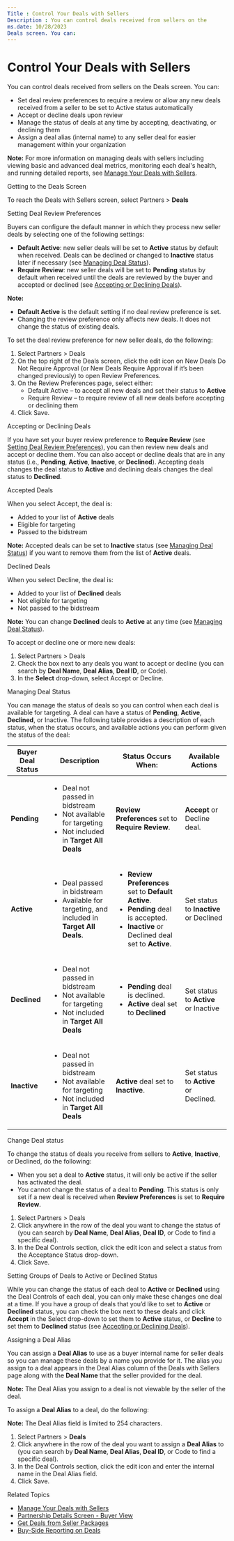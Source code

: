 ```yaml
---
Title : Control Your Deals with Sellers
Description : You can control deals received from sellers on the
ms.date: 10/28/2023
Deals screen. You can:
---
```



# Control Your Deals with Sellers



You can control deals received from sellers on the
Deals screen. You can:

- Set deal review preferences to require a review or allow any new deals
  received from a seller to be set to Active status automatically
- Accept or decline deals upon review
- Manage the status of deals at any time by accepting, deactivating, or
  declining them
- Assign a deal alias (internal name) to any seller deal for easier
  management within your organization



<b>Note:</b> For more information on managing
deals with sellers including viewing basic and advanced deal metrics,
monitoring each deal's health, and running detailed reports, see
<a href="manage-your-deals-with-sellers.md" class="xref">Manage Your
Deals with Sellers</a>.



Getting to the Deals Screen

To reach the Deals with Sellers
screen, select
Partners \> **Deals**


Setting Deal Review Preferences

Buyers can configure the default manner in which they process new seller
deals by selecting one of the following settings:

- **Default Active**: new seller deals will be set to **Active** status
  by default when received. Deals can be declined or changed to
  **Inactive** status later if necessary (see
  <a href="control-your-deals-with-sellers.md#ID-000013a8__ID-0000144c"
  class="xref">Managing Deal Status</a>).
- **Require Review**: new seller deals will be set to **Pending** status
  by default when received until the deals are reviewed by the buyer and
  accepted or declined (see
  <a href="control-your-deals-with-sellers.md#ID-000013a8__ID-00001408"
  class="xref">Accepting or Declining Deals</a>).



<b>Note:</b>

- **Default Active** is the default setting if no deal review preference
  is set.
- Changing the review preference only affects new deals. It does not
  change the status of existing deals.

To set the deal review preference for new seller deals, do the
following:



1.  Select
    Partners
    \> Deals
2.  On the top right of the Deals
    screen, click the edit icon on New Deals
    Do Not Require Approval (or New
    Deals Require Approval if it’s been changed previously) to
    open Review Preferences.
3.  On the Review Preferences
    page, select either:
    - Default Active – to accept all
      new deals and set their status to **Active**
    - Require Review – to require
      review of all new deals before accepting or declining them
4.  Click Save.

Accepting or Declining Deals

If you have set your buyer review preference to **Require Review** (see
<a href="control-your-deals-with-sellers.md#ID-000013a8__ID-000013d6"
class="xref">Setting Deal Review Preferences</a>), you can then review
new deals and accept or decline them. You can also accept or decline
deals that are in any status (i.e., **Pending**, **Active**,
**Inactive**, or **Declined**). Accepting deals changes the deal status
to **Active** and declining deals changes the deal status to
**Declined**.

Accepted Deals

When you select Accept, the deal is:

- Added to your list of **Active** deals
- Eligible for targeting
- Passed to the bidstream



<b>Note:</b> Accepted deals can be set to
**Inactive** status (see
<a href="control-your-deals-with-sellers.md#ID-000013a8__ID-0000144c"
class="xref">Managing Deal Status</a>) if you want to remove them from
the list of **Active** deals.



Declined Deals

When you select Decline, the deal is:

- Added to your list of **Declined** deals
- Not eligible for targeting
- Not passed to the bidstream



<b>Note:</b> You can change **Declined** deals
to **Active** at any time (see
<a href="control-your-deals-with-sellers.md#ID-000013a8__ID-0000144c"
class="xref">Managing Deal Status</a>).



To accept or decline one or more new deals:

1.  Select
    Partners
    \> Deals
2.  Check the box next to any deals you want to accept or decline (you
    can search by **Deal Name**, **Deal Alias**, **Deal ID**, or
    Code).
3.  In the **Select** drop-down, select
    Accept or
    Decline.

Managing Deal Status

You can manage the status of deals so you can control when each deal is
available for targeting. A deal can have a status of **Pending**,
**Active**, **Declined**, or Inactive.
The following table provides a description of each status, when the
status occurs, and available actions you can perform given the status of
the deal:

<table class="table">
<thead class="thead">
<tr class="header row">
<th id="ID-000013a8__entry__1" class="entry">Buyer Deal Status</th>
<th id="ID-000013a8__entry__2" class="entry">Description</th>
<th id="ID-000013a8__entry__3" class="entry">Status Occurs When:</th>
<th id="ID-000013a8__entry__4" class="entry">Available Actions</th>
</tr>
</thead>
<tbody class="tbody">
<tr class="odd row">
<td class="entry"
headers="ID-000013a8__entry__1"><strong>Pending</strong></td>
<td class="entry" headers="ID-000013a8__entry__2"><ul>
<li>Deal not passed in bidstream</li>
<li>Not available for targeting</li>
<li>Not included in <strong>Target All Deals</strong></li>
</ul></td>
<td class="entry" headers="ID-000013a8__entry__3"><strong>Review
Preferences</strong> set to <strong>Require Review</strong>.</td>
<td class="entry"
headers="ID-000013a8__entry__4"><strong>Accept</strong> or <span
class="ph uicontrol">Decline deal.</td>
</tr>
<tr class="even row">
<td class="entry"
headers="ID-000013a8__entry__1"><strong>Active</strong></td>
<td class="entry" headers="ID-000013a8__entry__2"><ul>
<li>Deal passed in bidstream</li>
<li>Available for targeting, and included in <strong>Target All
Deals</strong>.</li>
</ul></td>
<td class="entry" headers="ID-000013a8__entry__3"><ul>
<li><strong>Review Preferences</strong> set to <strong>Default
Active</strong>.</li>
<li><strong>Pending</strong> deal is accepted.</li>
<li><strong>Inactive</strong> or <span
class="ph uicontrol">Declined deal set to
<strong>Active</strong>.</li>
</ul></td>
<td class="entry" headers="ID-000013a8__entry__4">Set status to
<strong>Inactive</strong> or <span
class="ph uicontrol">Declined</td>
</tr>
<tr class="odd row">
<td class="entry"
headers="ID-000013a8__entry__1"><strong>Declined</strong></td>
<td class="entry" headers="ID-000013a8__entry__2"><ul>
<li>Deal not passed in bidstream</li>
<li>Not available for targeting</li>
<li>Not included in <strong>Target All Deals</strong></li>
</ul></td>
<td class="entry" headers="ID-000013a8__entry__3"><ul>
<li><strong>Pending</strong> deal is declined.</li>
<li><strong>Active</strong> deal set to <strong>Declined</strong></li>
</ul></td>
<td class="entry" headers="ID-000013a8__entry__4">Set status to
<strong>Active</strong> or <span
class="ph uicontrol">Inactive</td>
</tr>
<tr class="even row">
<td class="entry"
headers="ID-000013a8__entry__1"><strong>Inactive</strong></td>
<td class="entry" headers="ID-000013a8__entry__2"><ul>
<li>Deal not passed in bidstream</li>
<li>Not available for targeting</li>
<li>Not included in <strong>Target All Deals</strong></li>
</ul></td>
<td class="entry"
headers="ID-000013a8__entry__3"><strong>Active</strong> deal set to
<strong>Inactive</strong>.</td>
<td class="entry" headers="ID-000013a8__entry__4">Set status to
<strong>Active</strong> or <span
class="ph uicontrol">Declined.</td>
</tr>
</tbody>
</table>

Change Deal status

To change the status of deals you receive from sellers to **Active**,
**Inactive**, or Declined, do the
following:

- When you set a deal to **Active** status, it will only be active if
  the seller has activated the deal.
- You cannot change the status of a deal to **Pending**. This status is
  only set if a new deal is received when **Review Preferences** is set
  to **Require Review**.

1.  Select
    Partners
    \> Deals
2.  Click anywhere in the row of the deal you want to change the status
    of (you can search by **Deal Name**, **Deal Alias**, **Deal ID**, or
    Code to find a specific deal).
3.  In the Deal Controls section,
    click the edit icon and select a status from the
    Acceptance Status drop-down.
4.  Click Save.

Setting Groups of Deals to Active or Declined Status

While you can change the status of each deal to **Active** or
**Declined** using the Deal Controls
of each deal, you can only make these changes one deal at a time. If you
have a group of deals that you’d like to set to **Active** or
**Declined** status, you can check the box next to these deals and click
**Accept** in the Select drop-down to
set them to **Active** status, or **Decline** to set them to
**Declined** status (see
<a href="control-your-deals-with-sellers.md#ID-000013a8__ID-00001408"
class="xref">Accepting or Declining Deals</a>).

Assigning a Deal Alias

You can assign a **Deal Alias** to use as a buyer internal name for
seller deals so you can manage these deals by a name you provide for it.
The alias you assign to a deal appears in the
Deal Alias column of the
Deals with Sellers page along with
the **Deal Name** that the seller provided for the deal.



<b>Note:</b> The Deal Alias you assign to a
deal is not viewable by the seller of the deal.



To assign a **Deal Alias** to a deal, do the following:



<b>Note:</b> The
Deal Alias field is limited to 254
characters.



1.  Select Partners \> **Deals**
2.  Click anywhere in the row of the deal you want to assign a **Deal
    Alias** to (you can search by **Deal Name**, **Deal Alias**, **Deal
    ID**, or Code to find a specific
    deal).
3.  In the Deal Controls section,
    click the edit icon and enter the internal name in the
    Deal Alias field.
4.  Click Save.

Related Topics

- <a href="manage-your-deals-with-sellers.md" class="xref">Manage Your
  Deals with Sellers</a>
- <a href="partnership-details-screen-buyer-view.md"
  class="xref">Partnership Details Screen - Buyer View</a>
- <a href="get-deals-from-seller-packages.md" class="xref">Get Deals
  from Seller Packages</a>
- <a href="buy-side-reporting-on-deals.md" class="xref">Buy-Side
  Reporting on Deals</a>




